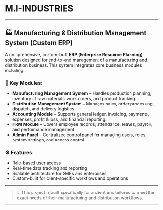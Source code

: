 # M.I-INDUSTRIES
---

## 🏭 Manufacturing & Distribution Management System (Custom ERP)

A comprehensive, custom-built **ERP (Enterprise Resource Planning)** solution designed for end-to-end management of a manufacturing and distribution business. This system integrates core business modules including:

### 🔧 Key Modules:

* **Manufacturing Management System** – Handles production planning, inventory of raw materials, work orders, and product tracking.
* **Distribution Management System** – Manages sales, order processing, dispatch, and delivery logistics.
* **Accounting Module** – Supports general ledger, invoicing, payments, expenses, profit & loss, and financial reporting.
* **HRM Module** – Covers employee records, attendance, leaves, payroll, and performance management.
* **Admin Panel** – Centralized control panel for managing users, roles, system settings, and access control.

### ⚙️ Features:

* Role-based user access
* Real-time data tracking and reporting
* Scalable architecture for SMEs and enterprises
* Custom-built for client-specific workflows and operations

---

> 💡 This project is built specifically for a client and tailored to meet the exact needs of their manufacturing and distribution workflows.

---
